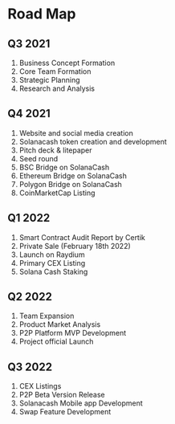 # Road Map

## Q3 2021

1. Business Concept Formation
2. Core Team Formation
3. Strategic Planning
4. Research and Analysis

## Q4 2021

1. Website and social media creation
2. Solanacash token creation and development
3. Pitch deck & litepaper
4. Seed round
5. BSC Bridge on SolanaCash
6. Ethereum Bridge on SolanaCash
7. Polygon Bridge on SolanaCash
8. CoinMarketCap Listing

## Q1 2022

1. Smart Contract Audit Report by Certik
2. Private Sale (February 18th 2022)
3. Launch on Raydium
4. Primary CEX Listing
5. Solana Cash Staking



## Q2 2022

1. Team Expansion
2. Product Market Analysis
3. P2P Platform MVP Development
4. Project official Launch

## Q3 2022

1. CEX Listings
2. P2P Beta Version Release
3. Solanacash Mobile app Development
4. Swap Feature Development



